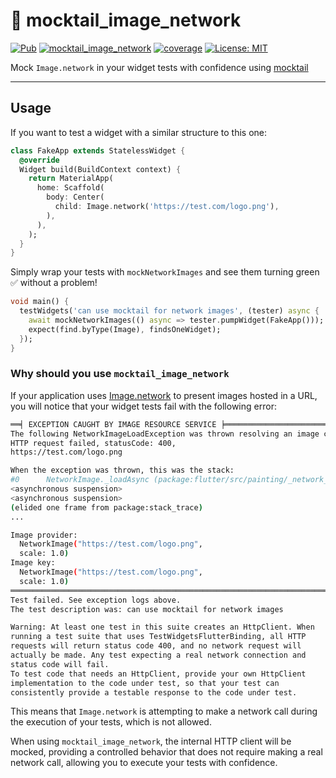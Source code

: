 # 🍹 mocktail_image_network

[![Pub](https://img.shields.io/pub/v/mocktail_image_network.svg)](https://pub.dev/packages/mocktail_image_network)
[![mocktail_image_network](https://github.com/felangel/mocktail/actions/workflows/mocktail_image_network.yaml/badge.svg)](https://github.com/felangel/mocktail/actions)
[![coverage](https://raw.githubusercontent.com/felangel/mocktail/main/coverage_badge.svg)]()
[![License: MIT](https://img.shields.io/badge/license-MIT-purple.svg)](https://opensource.org/licenses/MIT)

Mock `Image.network` in your widget tests with confidence using [mocktail](https://pub.dev/packages/mocktail)

---

## Usage

If you want to test a widget with a similar structure to this one:

```dart
class FakeApp extends StatelessWidget {
  @override
  Widget build(BuildContext context) {
    return MaterialApp(
      home: Scaffold(
        body: Center(
          child: Image.network('https://test.com/logo.png'),
        ),
      ),
    );
  }
}
```

Simply wrap your tests with `mockNetworkImages` and see them turning green ✅
without a problem!

```dart
void main() {
  testWidgets('can use mocktail for network images', (tester) async {
    await mockNetworkImages(() async => tester.pumpWidget(FakeApp()));
    expect(find.byType(Image), findsOneWidget);
  });
}
```

### Why should you use `mocktail_image_network`

If your application uses [Image.network](https://api.flutter.dev/flutter/widgets/Image/Image.network.html)
to present images hosted in a URL, you will notice that your widget tests fail
with the following error:

```bash
══╡ EXCEPTION CAUGHT BY IMAGE RESOURCE SERVICE ╞════════════════════════════════════════════════════
The following NetworkImageLoadException was thrown resolving an image codec:
HTTP request failed, statusCode: 400,
https://test.com/logo.png

When the exception was thrown, this was the stack:
#0      NetworkImage._loadAsync (package:flutter/src/painting/_network_image_io.dart:99:9)
<asynchronous suspension>
<asynchronous suspension>
(elided one frame from package:stack_trace)
...

Image provider:
  NetworkImage("https://test.com/logo.png",
  scale: 1.0)
Image key:
  NetworkImage("https://test.com/logo.png",
  scale: 1.0)
════════════════════════════════════════════════════════════════════════════════════════════════════
Test failed. See exception logs above.
The test description was: can use mocktail for network images

Warning: At least one test in this suite creates an HttpClient. When
running a test suite that uses TestWidgetsFlutterBinding, all HTTP
requests will return status code 400, and no network request will
actually be made. Any test expecting a real network connection and
status code will fail.
To test code that needs an HttpClient, provide your own HttpClient
implementation to the code under test, so that your test can
consistently provide a testable response to the code under test.
```

This means that `Image.network` is attempting to make a network call during the
execution of your tests, which is not allowed.

When using `mocktail_image_network`, the internal HTTP client will be mocked,
providing a controlled behavior that does not require making a real network
call, allowing you to execute your tests with confidence.
